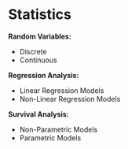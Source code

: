 # Statistics

**Random Variables:**
  * Discrete
  * Continuous

**Regression Analysis:**
  * Linear Regression Models
  * Non-Linear Regression Models

**Survival Analysis:**
  * Non-Parametric Models
  * Parametric Models

